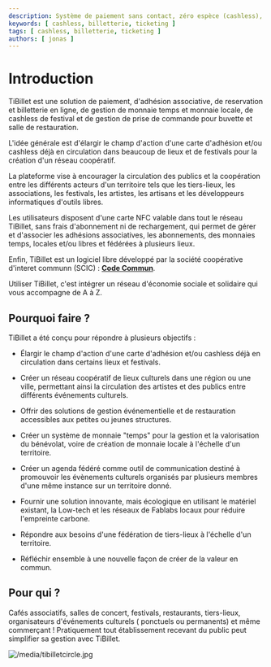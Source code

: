 ```yaml
---
description: Système de paiement sans contact, zéro espèce (cashless), de gestion d'évènement, de gestion de salle de restauration, d'engagement associatif et d'achat de billets en ligne… mais pas uniquement !
keywords: [ cashless, billetterie, ticketing ]
tags: [ cashless, billetterie, ticketing ]
authors: [ jonas ]
---
```


# Introduction

TiBillet est une solution de paiement, d'adhésion associative, de reservation et billetterie en ligne,
de gestion de monnaie temps et monnaie locale,
de cashless de festival et de gestion de prise de commande pour buvette et salle de restauration.

L'idée générale est d'élargir le champ d'action d'une carte d'adhésion et/ou cashless déjà en circulation dans beaucoup
de lieux et de festivals pour la création d'un réseau coopératif.

La plateforme vise à encourager la circulation des publics et la coopération entre les différents acteurs d'un
territoire tels que les tiers-lieux, les associations, les festivals, les artistes, les artisans et les développeurs informatiques d'outils libres.

Les utilisateurs disposent d'une carte NFC valable dans tout le réseau TiBillet, sans frais d'abonnement ni de
rechargement, qui permet de gérer et d'associer les adhésions associatives, les abonnements, des monnaies temps, locales et/ou libres
et fédérées à plusieurs lieux.

Enfin, TiBillet est un logiciel libre développé par la société coopérative d'interet communn (SCIC) : **[Code Commun](https://codecommun.coop)**.

Utiliser TiBillet, c'est intégrer un réseau d'économie sociale et solidaire qui vous accompagne de A à Z.

## Pourquoi faire ?


TiBillet a été conçu pour répondre à plusieurs objectifs :

- Élargir le champ d'action d'une carte d'adhésion et/ou cashless déjà en circulation dans certains lieux et festivals.

- Créer un réseau coopératif de lieux culturels dans une région ou une ville, permettant ainsi la circulation des
  artistes et des publics entre différents événements culturels.

- Offrir des solutions de gestion événementielle et de restauration accessibles aux petites ou jeunes structures.

- Créer un système de monnaie "temps" pour la gestion et la valorisation du bénévolat, voire de création de monnaie
  locale à l'échelle d'un
  territoire.

- Créer un agenda fédéré comme outil de communication destiné à promouvoir les évènements culturels organisés par
  plusieurs membres d'une même instance sur un territoire donné.

- Fournir une solution innovante, mais écologique en utilisant le matériel existant, la Low-tech et les réseaux de
  Fablabs locaux pour réduire l'empreinte carbone.

- Répondre aux besoins d'une fédération de tiers-lieux à l'échelle d'un territoire.

- Réfléchir ensemble à une nouvelle façon de créer de la valeur en commun.


## Pour qui ?

Cafés associatifs, salles de concert, festivals, restaurants, tiers-lieux, organisateurs d'événements culturels (
ponctuels ou permanents) et même commerçant ! Pratiquement tout établissement recevant du public peut simplifier sa
gestion avec TiBillet.

![/media/tibilletcircle.jpg](/media/tibilletcircle.jpg)
